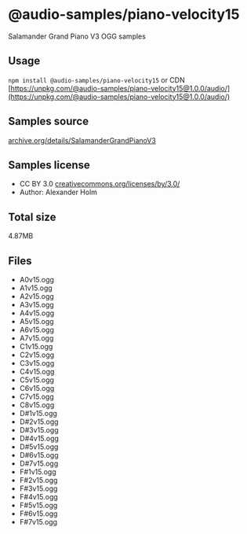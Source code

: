 # @audio-samples/piano-velocity15

Salamander Grand Piano V3 OGG samples

## Usage

`npm install @audio-samples/piano-velocity15` or CDN [https://unpkg.com/@audio-samples/piano-velocity15@1.0.0/audio/](https://unpkg.com/@audio-samples/piano-velocity15@1.0.0/audio/)

## Samples source

[archive.org/details/SalamanderGrandPianoV3](https://archive.org/details/SalamanderGrandPianoV3)

## Samples license

- CC BY 3.0 [creativecommons.org/licenses/by/3.0/](http://creativecommons.org/licenses/by/3.0/)
- Author: Alexander Holm 

## Total size

4.87MB

## Files

- A0v15.ogg
- A1v15.ogg
- A2v15.ogg
- A3v15.ogg
- A4v15.ogg
- A5v15.ogg
- A6v15.ogg
- A7v15.ogg
- C1v15.ogg
- C2v15.ogg
- C3v15.ogg
- C4v15.ogg
- C5v15.ogg
- C6v15.ogg
- C7v15.ogg
- C8v15.ogg
- D#1v15.ogg
- D#2v15.ogg
- D#3v15.ogg
- D#4v15.ogg
- D#5v15.ogg
- D#6v15.ogg
- D#7v15.ogg
- F#1v15.ogg
- F#2v15.ogg
- F#3v15.ogg
- F#4v15.ogg
- F#5v15.ogg
- F#6v15.ogg
- F#7v15.ogg